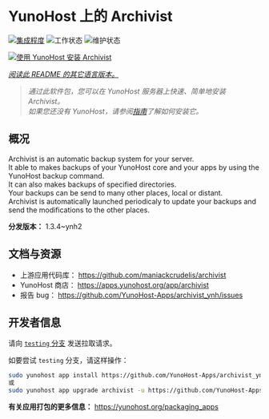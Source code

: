 <!--
注意：此 README 由 <https://github.com/YunoHost/apps/tree/master/tools/readme_generator> 自动生成
请勿手动编辑。
-->

# YunoHost 上的 Archivist

[![集成程度](https://dash.yunohost.org/integration/archivist.svg)](https://dash.yunohost.org/appci/app/archivist) ![工作状态](https://ci-apps.yunohost.org/ci/badges/archivist.status.svg) ![维护状态](https://ci-apps.yunohost.org/ci/badges/archivist.maintain.svg)

[![使用 YunoHost 安装 Archivist](https://install-app.yunohost.org/install-with-yunohost.svg)](https://install-app.yunohost.org/?app=archivist)

*[阅读此 README 的其它语言版本。](./ALL_README.md)*

> *通过此软件包，您可以在 YunoHost 服务器上快速、简单地安装 Archivist。*  
> *如果您还没有 YunoHost，请参阅[指南](https://yunohost.org/install)了解如何安装它。*

## 概况

Archivist is an automatic backup system for your server.  
It able to makes backups of your YunoHost core and your apps by using the YunoHost backup command.  
It can also makes backups of specified directories.  
Your backups can be send to many other places, local or distant.  
Archivist is automatically launched periodicaly to update your backups and send the modifications to the other places.



**分发版本：** 1.3.4~ynh2
## 文档与资源

- 上游应用代码库： <https://github.com/maniackcrudelis/archivist>
- YunoHost 商店： <https://apps.yunohost.org/app/archivist>
- 报告 bug： <https://github.com/YunoHost-Apps/archivist_ynh/issues>

## 开发者信息

请向 [`testing` 分支](https://github.com/YunoHost-Apps/archivist_ynh/tree/testing) 发送拉取请求。

如要尝试 `testing` 分支，请这样操作：

```bash
sudo yunohost app install https://github.com/YunoHost-Apps/archivist_ynh/tree/testing --debug
或
sudo yunohost app upgrade archivist -u https://github.com/YunoHost-Apps/archivist_ynh/tree/testing --debug
```

**有关应用打包的更多信息：** <https://yunohost.org/packaging_apps>
